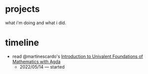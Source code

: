 # projects
what i'm doing and what i did.

# timeline

* read @martinescardo's [Introduction to Univalent Foundations of Mathematics with Agda](https://www.cs.bham.ac.uk/~mhe/HoTT-UF-in-Agda-Lecture-Notes/index.html)
  * 2022/05/14 — started
